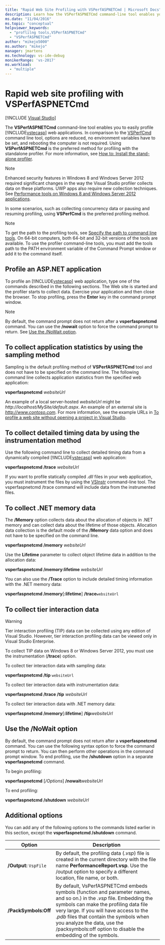 ```yaml
---
title: "Rapid Web Site Profiling with VSPerfASPNETCmd | Microsoft Docs"
description: Learn how the VSPerfASPNETCmd command-line tool enables you to easily profile ASP.NET web applications.
ms.date: "11/04/2016"
ms.topic: "conceptual"
helpviewer_keywords:
  - "proflilng tools,VSPerfASPNETCmd"
  - "VSPerfASPNETCmd"
author: "mikejo5000"
ms.author: "mikejo"
manager: jmartens
ms.technology: vs-ide-debug
monikerRange: 'vs-2017'
ms.workload:
  - "multiple"
---
```

# Rapid web site profiling with VSPerfASPNETCmd

 [!INCLUDE [Visual Studio](~/includes/applies-to-version/vs-not-mac.md)]

The **VSPerfASPNETCmd** command-line tool enables you to easily profile [!INCLUDE[vstecasp](../code-quality/includes/vstecasp_md.md)] web applications. In comparison to the [VSPerfCmd](../profiling/vsperfcmd.md) command line tool, options are reduced, no environment variables have to be set, and rebooting the computer is not required. Using **VSPerfASPNETCmd** is the preferred method for profiling with the standalone profiler. For more information, see [How to: Install the stand-alone profiler](../profiling/how-to-install-the-stand-alone-profiler.md).

> [!NOTE]
> Enhanced security features in Windows 8 and Windows Server 2012 required significant changes in the way the Visual Studio profiler collects data on these platforms. UWP apps also require new collection techniques. See [Performance tools on Windows 8 and Windows Server 2012 applications](../profiling/performance-tools-on-windows-8-and-windows-server-2012-applications.md).

 In some scenarios, such as collecting concurrency data or pausing and resuming profiling, using **VSPerfCmd** is the preferred profiling method.

> [!NOTE]
> To get the path to the profiling tools, see [Specify the path to command line tools](../profiling/specifying-the-path-to-profiling-tools-command-line-tools.md). On 64-bit computers, both 64-bit and 32-bit versions of the tools are available. To use the profiler command-line tools, you must add the tools path to the PATH environment variable of the Command Prompt window or add it to the command itself.

## Profile an ASP.NET application

To profile an [!INCLUDE[vstecasp](../code-quality/includes/vstecasp_md.md)] web application, type one of the commands described in the following sections. The Web site is started and the profiler starts to collect data. Exercise your application and then close the browser. To stop profiling, press the **Enter** key in the command prompt window.

> [!NOTE]
> By default, the command prompt does not return after a **vsperfaspnetcmd** command. You can use the **/nowait** option to force the command prompt to return. See [Use the /NoWait option](#use-the-nowait-option).

## To collect application statistics by using the sampling method
 Sampling is the default profiling method of **VSPerfASPNETCmd** tool and does not have to be specified on the command line. The following command line collects application statistics from the specified web application:

 **vsperfaspnetcmd**  *websiteUrl*

 An example of a local server-hosted *websiteUrl* might be *http://localhost/MySite/default.aspx*. An example of an external site is *http://www.contoso.com*. For more information, see the example URLs in [To profile a web site without opening a project in Visual Studio](how-to-collect-performance-data-for-a-web-site.md#to-profile-a-web-site-without-opening-a-project-in-visual-studio).

## To collect detailed timing data by using the instrumentation method

Use the following command line to collect detailed timing data from a dynamically compiled [!INCLUDE[vstecasp](../code-quality/includes/vstecasp_md.md)] web application:

**vsperfaspnetcmd /trace**  *websiteUrl*

If you want to profile statically compiled .*dll* files in your web application, you must instrument the files by using the [VSInstr](../profiling/vsinstr.md) command-line tool. The vsperfaspnetcmd /trace command will include data from the instrumented files.

## To collect .NET memory data

The **/Memory** option collects data about the allocation of objects in .NET memory and can collect data about the lifetime of those objects. Allocation data collection is the default mode of the **/Memory** data option and does not have to be specified on the command line.

 **vsperfaspnetcmd /memory** *websiteUrl*

 Use the **Lifetime** parameter to collect object lifetime data in addition to the allocation data:

 **vsperfaspnetcmd /memory:lifetime** *websiteUrl*

 You can also use the **/Trace** option to include detailed timing information with the .NET memory data:

 **vsperfaspnetcmd /memory**[**:lifetime**] **/trace**`websiteUrl`

## To collect tier interaction data

> [!WARNING]
> Tier interaction profiling (TIP) data can be collected using any edition of Visual Studio. However, tier interaction profiling data can be viewed only in Visual Studio Enterprise.
>
> To collect TIP data on Windows 8 or Windows Server 2012, you must use the instrumentation (**/trace**) option.

To collect tier interaction data with sampling data:

**vsperfaspnetcmd /tip** `websiteUrl`

To collect tier interaction data with instrumentation data:

**vsperfaspnetcmd /trace /tip** *websiteUrl*

To collect tier interaction data with .NET memory data:

**vsperfaspnetcmd /memory**[**:lifetime**] **/tip**_websiteUrl_

## Use the /NoWait option

By default, the command prompt does not return after a **vsperfaspnetcmd** command. You can use the following syntax option to force the command prompt to return. You can then perform other operations in the command prompt window. To end profiling, use the **/shutdown** option in a separate **vsperfaspnetcmd** command.

To begin profiling:

**vsperfaspnetcmd** [*/Options*] **/nowait**_websiteUrl_

To end profiling:

**vsperfaspnetcmd /shutdown** *websiteUrl*

## Additional options

You can add any of the following options to the commands listed earlier in this section, except the **vsperfaspnetcmd /shutdown** command.

|Option|Description|
|------------|-----------------|
|**/Output:** `VspFile`|By default, the profiling data (.*vsp*) file is created in the current directory with the file name **PerformanceReport.vsp**. Use the /output option to specify a different location, file name, or both.|
|**/PackSymbols:Off**|By default, VsPerfASPNETCmd embeds symbols (function and parameter names, and so on.) in the .*vsp* file. Embedding the symbols can make the profiling data file very large. If you will have access to the .*pdb* files that contain the symbols when you analyze the data, use the /packsymbols:off option to disable the embedding of the symbols.|
